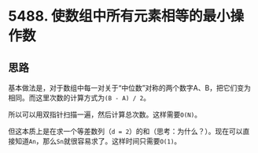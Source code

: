 # 5488. 使数组中所有元素相等的最小操作数

## 思路

基本做法是，对于数组中每一对关于“中位数”对称的两个数字A、B，把它们变为相同。而这里次数的计算方式为`(B - A) / 2`。

所以可以用双指针扫描一遍，然后计算总次数。这样需要`O(N)`。

但这本质上是在求一个等差数列（`d = 2`）的和（思考：为什么？）。现在可以直接知道`An`，那么`Sn`就很容易求了。这样时间只需要`O(1)`。
